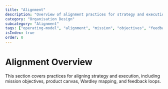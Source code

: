 ```yaml
---
title: "Alignment"
description: "Overview of alignment practices for strategy and execution."
category: "Organisation Design"
subcategory: "Alignment"
tags: ["operating-model", "alignment", "mission", "objectives", "feedback"]
isIndex: true
order: 0
---
```


# Alignment Overview

This section covers practices for aligning strategy and execution, including mission objectives, product canvas, Wardley mapping, and feedback loops.
